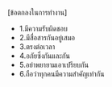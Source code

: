 [ข้อตกลงในการทำงาน]
- 1.มีความรับผิดชอบ
- 2.มีสื่อสารกันอยู่เสมอ
- 3.ตรงต่อเวลา
- 4.อภัยซึ่งกันและกัน
- 5.อย่าพยายามเอาเปรียบกัน
- 6.ถือว่าทุกคนมีความสำคัญเท่ากัน